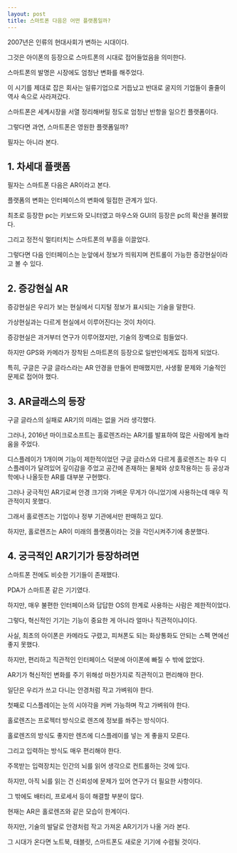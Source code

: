 ```yaml
---
layout: post
title: 스마트폰 다음은 어떤 플랫폼일까?
---
```


2007년은 인류의 현대사회가 변하는 시대이다.

그것은 아이폰의 등장으로 스마트폰의 시대로 접어들었음을 의미한다.

스마트폰의 발명은 시장에도 엄청난 변화를 해주었다.

이 시기를 제대로 잡은 회사는 일류기업으로 거듭났고 반대로 굴지의 기업들이 줄줄이 역사 속으로 사라져갔다.

스마트폰은 세계시장을 서열 정리해버릴 정도로 엄청난 반항을 일으킨 플랫폼이다.

그렇다면 과연, 스마트폰은 영원한 플랫폼일까?

필자는 아니라 본다.

<h2>1. 차세대 플랫폼</h2>

필자는 스마트폰 다음은 AR이라고 본다.

플랫폼의 변화는 인터페이스의 변화에 밀접한 관계가 있다.

최초로 등장한 pc는 키보드와 모니터였고 마우스와 GUI의 등장은 pc의 확산을 불려왔다.

그리고 정전식 멀티터치는 스마트폰의 부흥을 이끌었다.

그렇다면 다음 인터페이스는 눈앞에서 정보가 띄워지며 컨트롤이 가능한 증강현실이라고 볼 수 있다.  


<h2>2. 증강현실 AR</h2>

증강현실은 우리가 보는 현실에서 디지털 정보가 표시되는 기술을 말한다.

가상현실과는 다르게 현실에서 이루어진다는 것이 차이다.

증강현실은 과거부터 연구가 이루어졌지만, 기술의 장벽으로 힘들었다.

하지만 GPS와 카메라가 장착된 스마트폰의 등장으로 일반인에게도 접하게 되었다.

특히, 구글은 구글 글라스라는 AR 안경을 만들어 판매했지만, 사생활 문제와 기술적인 문제로 접어야 했다.


<h2>3. AR글래스의 등장</h2>

구글 글라스의 실패로 AR기의 미래는 없을 거라 생각했다.

그러나, 2016년 마이크로소프트는 홀로렌즈라는 AR기를 발표하여 많은 사람에게 놀라움을 주었다.

디스플레이가 1개이며 기능이 제한적이었던 구글 글라스와 다르게 홀로렌즈는 좌우 디스플레이가 달려있어 깊이감을 주었고 공간에 존재하는 물체와 상호작용하는 등 공상과학에나 나올듯한 AR를 대부분 구현했다.

그러나 궁극적인 AR기로써 안경 크기와 가벼운 무게가 아니었기에 사용하는데 매우 직관적이지 못했다.

그래서 홀로렌즈는 기업이나 정부 기관에서만 판매하고 있다.

하지만, 홀로렌즈는 AR이 미래의 플랫폼이라는 것을 각인시켜주기에 충분했다. 


<h2>4. 궁극적인 AR기기가 등장하려면</h2>

스마트폰 전에도 비슷한 기기들이 존재했다.

PDA가 스마트폰 같은 기기였다.

하지만, 매우 불편한 인터페이스와 답답한 OS의 한계로 사용하는 사람은 제한적이었다.

그렇다, 혁신적인 기기는 기능이 중요한 게 아니라 얼마나 직관적이냐이다.

사실, 최초의 아이폰은 카메라도 구렸고, 피쳐폰도 되는 화상통화도 안되는 스펙 면에선 좋지 못했다.

하지만, 편리하고 직관적인 인터페이스 덕분에 아이폰에 빠질 수 밖에 없었다.

AR기가 혁신적인 변화를 주기 위해성 마찬가지로 직관적이고 편리해야 한다.

일단은 우리가 쓰고 다니는 안경처럼 작고 가벼워야 한다.

첫째로 디스플레이는 눈의 시야각을 커버 가능하며 작고 가벼워야 한다.

홀로렌즈는 프로젝터 방식으로 렌즈에 정보를 쏴주는 방식이다.

홀로렌즈의 방식도 좋지만 렌즈에 디스플레이를 넣는 게 좋을지 모른다.

그리고 입력하는 방식도 매우 편리해야 한다.

주목받는 입력장치는 인간의 뇌를 읽어 생각으로 컨트롤하는 것에 있다.

하지만, 아직 뇌를 읽는 건 신뢰성에 문제가 있어 연구가 더 필요한 사항이다.

그 밖에도 배터리, 프로세서 등이 해결할 부분이 많다.


현재는 AR은 홀로렌즈와 같은 모습이 한계이다.

하지만, 기술의 발달로 안경처럼 작고 가져온 AR기기가 나올 거라 본다.

그 시대가 온다면 노트북, 태블릿, 스마트폰도 새로운 기기에 수렴될 것이다.
